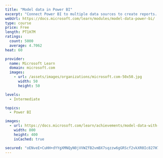 ```yaml
---
title: "Model data in Power BI"
excerpt: "Connect Power BI to multiple data sources to create reports. Define the relationship between your data sources."
webUrl: https://docs.microsoft.com/learn/modules/model-data-power-bi/
type: course
price: Free
length: PT1H7M
ratings:
  count: 5000
  average: 4.7062
heat: 60

provider:
  name: Microsoft Learn
  domain: microsoft.com
  images:
    - url: /assets/images/organizations/microsoft.com-50x50.jpg
      width: 50
      height: 50

levels:
  - Intermediate

topics:
  - Power BI

images:
  - url: https://docs.microsoft.com/learn/achievements/model-data-with-power-bi-desktop-social.png
    width: 800
    height: 400
    isCached: true

secured: "oENveE+CuHH+dYYgXMNQyN0jVVWZfB2vmBX7sqzzw6gGRScf2vkXR0Ic827H7fSl6oNVZ3dacdutv2Z3a0XDoZm2gqrLrL85qo+V6Oemd51DEcdE6dN6GoHF5lznzO4NqeNnKg7IWxPgvjjbcfhaD0txPr5Yz+Gg7gsPsHS2Jnuv1cXSKyzSs8qkECUbjkpiCfcXxwUlT2qqzhsb+H8bMqtqRZgyjBFhyWErGqmbrfbTm0DaXrmhG56aaPHYk3Ltn5RFkIbcomHWf3IB0qqDq0aZcDG4hZuMzq4BCrvtf0lz58mVdNZrc0uEjGpnK6r9yMyFAqxAEzMvpEF7XK4spry/V12fJbH7p5Iulp3LGCXakEzlSfnArzVlrqIRIWHPzaFADQM0iZkvFB6oNLwtBt7t4YXHZtiuRWvLgi0HaJw=;8O9IJ034Z10gid/ZqyRYqw=="
---
```


